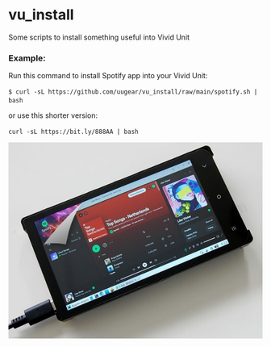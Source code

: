 # vu_install
Some scripts to install something useful into Vivid Unit

### Example:
Run this command to install Spotify app into your Vivid Unit:

`$ curl -sL https://github.com/uugear/vu_install/raw/main/spotify.sh | bash`

or use this shorter version:

`curl -sL https://bit.ly/888AA | bash`

![Spotify](pictures/Spotify.jpg?raw=true "Run Spotify on Vivid Unit")
